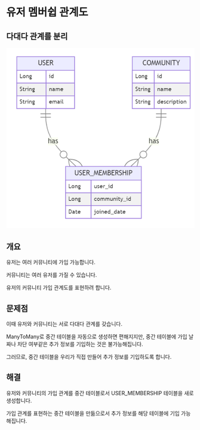 # 유저 멤버쉽 관계도

## 다대다 관계를 분리

![Untitled](images/image.png)

## 개요

유저는 여러 커뮤니티에 가입 가능합니다.

커뮤니티는 여러 유저를 가질 수 있습니다.

유저의 커뮤니티 가입 관계도를 표현하려 합니다.

## 문제점

이때 유저와 커뮤니티는 서로 다대다 관계를 갖습니다.

ManyToMany로 중간 테이블을 자동으로 생성하면 편해지지만, 중간 테이블에 가입 날짜나 차단 여부같은 추가 정보를 기입하는 것은 불가능해집니다.

그러므로, 중간 테이블을 우리가 직접 만들어 추가 정보를 기입하도록 합니다.

## 해결

유저와 커뮤니티의 가입 관계를 중간 테이블로서 USER_MEMBERSHIP 테이블을 새로 생성합니다.

가입 관계를 표현하는 중간 테이블을 만듦으로서 추가 정보를 해당 테이블에 기입 가능해집니다.
